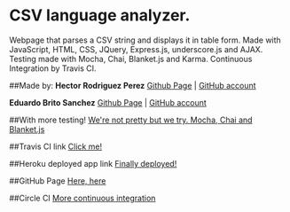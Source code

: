 # CSV language analyzer.

Webpage that parses a CSV string and displays it in table form. Made with JavaScript, HTML, CSS, JQuery, Express.js, underscore.js and AJAX. Testing made with Mocha, Chai, Blanket.js and Karma. Continuous Integration by Travis CI.

##Made by:
**Hector Rodriguez Perez** [Github Page](http://hecrp.github.io) | [GitHub account](http://www.github.com/hecrp)

**Eduardo Brito Sanchez** [Github Page](http://eduardobritosan.github.io) | [GitHub account](http://www.github.com/eduardobritosan)

##With more testing!
[We're not pretty but we try. Mocha, Chai and Blanket.js](http://eduardobritosan.github.io/csvJavascript/tests/index.html)

##Travis CI link
[Click me!](https://travis-ci.org/eduardobritosan/csvJavascript/)

##Heroku deployed app link
[Finally deployed!](http://csv1415.herokuapp.com)

##GitHub Page
[Here, here](http://eduardobritosan.github.io/csvJavascript)

##Circle CI
[More continuous integration](https://circleci.com/gh/eduardobritosan/csvJavascript)


